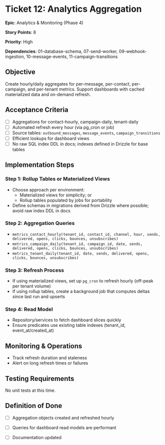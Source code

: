 # Ticket 12: Analytics Aggregation

**Epic**: Analytics & Monitoring (Phase 4)

**Story Points**: 8

**Priority**: High

**Dependencies**: 01-database-schema, 07-send-worker, 09-webhook-ingestion, 10-message-events, 11-campaign-transitions

## Objective

Create hourly/daily aggregates for per-message, per-contact, per-campaign, and per-tenant metrics. Support dashboards with cached materialized data and on-demand refresh.

## Acceptance Criteria

- [ ] Aggregations for contact-hourly, campaign-daily, tenant-daily
- [ ] Automated refresh every hour (via pg_cron or job)
- [ ] Source tables: `outbound_messages`, `message_events`, `campaign_transitions`
- [ ] Efficient lookups for dashboard views
- [ ] No raw SQL index DDL in docs; indexes defined in Drizzle for base tables

## Implementation Steps

### Step 1: Rollup Tables or Materialized Views

- Choose approach per environment:
  - Materialized views for simplicity; or
  - Rollup tables populated by jobs for portability
- Define schemas in migrations derived from Drizzle where possible; avoid raw index DDL in docs

### Step 2: Aggregation Queries

- `metrics_contact_hourly(tenant_id, contact_id, channel, hour, sends, delivered, opens, clicks, bounces, unsubscribes)`
- `metrics_campaign_daily(tenant_id, campaign_id, date, sends, delivered, opens, clicks, bounces, unsubscribes)`
- `metrics_tenant_daily(tenant_id, date, sends, delivered, opens, clicks, bounces, unsubscribes)`

### Step 3: Refresh Process

- If using materialized views, set up `pg_cron` to refresh hourly (off-peak per tenant volume)
- If using rollup tables, create a background job that computes deltas since last run and upserts

### Step 4: Read Model

- Repository/services to fetch dashboard slices quickly
- Ensure predicates use existing table indexes (tenant_id, event_at/created_at)

## Monitoring & Operations

- Track refresh duration and staleness
- Alert on long refresh times or failures

## Testing Requirements

No unit tests at this time.

## Definition of Done

- [ ] Aggregation objects created and refreshed hourly
- [ ] Queries for dashboard read models are performant
- [ ] Documentation updated

